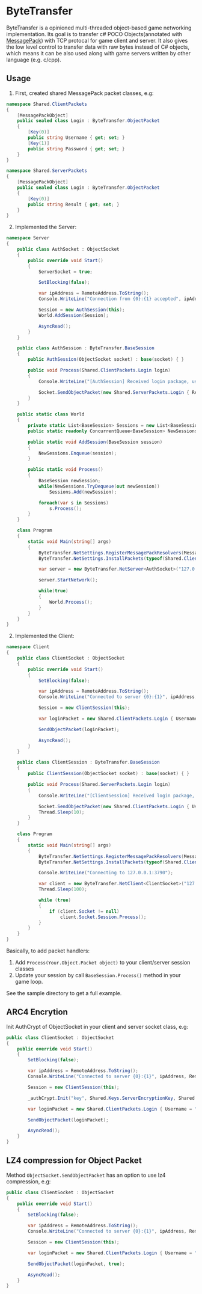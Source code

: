 # ByteTransfer

ByteTransfer is a opinioned multi-threaded object-based game networking implementation. Its goal is to transfer c# POCO Objects(annotated with [MessagePack](https://github.com/neuecc/MessagePack-CSharp)) with TCP protocal for game client and server.
It also gives the low level control to transfer data with raw bytes instead of C# objects, which means it can be also used along with game servers written by other language (e.g. c/cpp).

## Usage

1. First, created shared MessagePack packet classes, e.g:

```c#
namespace Shared.ClientPackets
{
    [MessagePackObject]
    public sealed class Login : ByteTransfer.ObjectPacket
    {
        [Key(0)]
        public string Username { get; set; }
        [Key(1)]
        public string Password { get; set; }
    }
}

namespace Shared.ServerPackets
{
    [MessagePackObject]
    public sealed class Login : ByteTransfer.ObjectPacket
    {
        [Key(0)]
        public string Result { get; set; }
    }
}
```

2. Implemented the Server:

```c#
namespace Server
{
    public class AuthSocket : ObjectSocket
    {
        public override void Start()
        {
            ServerSocket = true;

            SetBlocking(false);

            var ipAddress = RemoteAddress.ToString();
            Console.WriteLine("Connection from {0}:{1} accepted", ipAddress, RemotePort);

            Session = new AuthSession(this);
            World.AddSession(Session);

            AsyncRead();
        }
    }

    public class AuthSession : ByteTransfer.BaseSession
    {
        public AuthSession(ObjectSocket socket) : base(socket) { }

        public void Process(Shared.ClientPackets.Login login)
        {
            Console.WriteLine("[AuthSession] Received login package, username: {0}, password: {1}", login.Username, login.Password);

            Socket.SendObjectPacket(new Shared.ServerPackets.Login { Result = login.Username }, true);
        }
    }

    public static class World 
    {
        private static List<BaseSession> Sessions = new List<BaseSession>();
        public static readonly ConcurrentQueue<BaseSession> NewSessions = new ConcurrentQueue<BaseSession>();

        public static void AddSession(BaseSession session)
        {
            NewSessions.Enqueue(session);
        }

        public static void Process()
        {
            BaseSession newSession;
            while(NewSessions.TryDequeue(out newSession))
                Sessions.Add(newSession);

            foreach(var s in Sessions)
                s.Process();
        }
    }

    class Program
    {
        static void Main(string[] args)
        {
            ByteTransfer.NetSettings.RegisterMessagePackResolvers(MessagePack.Resolvers.GeneratedResolver.Instance);
            ByteTransfer.NetSettings.InstallPackets(typeof(Shared.ClientPackets.Login).Assembly);

            var server = new ByteTransfer.NetServer<AuthSocket>("127.0.0.1", 3790);

            server.StartNetwork();

            while(true)
            {
                World.Process();
            }
        }
    }
}
```

2. Implemented the Client:

```c#
namespace Client
{
    public class ClientSocket : ObjectSocket
    {
        public override void Start()
        {
            SetBlocking(false);

            var ipAddress = RemoteAddress.ToString();
            Console.WriteLine("Connected to server {0}:{1}", ipAddress, RemotePort);

            Session = new ClientSession(this);

            var loginPacket = new Shared.ClientPackets.Login { Username = "foo", Password = "bar" };

            SendObjectPacket(loginPacket);

            AsyncRead();
        }
    }

    public class ClientSession : ByteTransfer.BaseSession
    {
        public ClientSession(ObjectSocket socket) : base(socket) { }

        public void Process(Shared.ServerPackets.Login login)
        {
            Console.WriteLine("[ClientSession] Received login package, result: {0}", login.Result);

            Socket.SendObjectPacket(new Shared.ClientPackets.Login { Username = new Random().Next(9999999, 999999999).ToString(), Password = "PWD" }, true);
            Thread.Sleep(10);
        }
    }

    class Program
    {
        static void Main(string[] args)
        {
            ByteTransfer.NetSettings.RegisterMessagePackResolvers(MessagePack.Resolvers.GeneratedResolver.Instance);
            ByteTransfer.NetSettings.InstallPackets(typeof(Shared.ClientPackets.Login).Assembly);

            Console.WriteLine("Connecting to 127.0.0.1:3790");

            var client = new ByteTransfer.NetClient<ClientSocket>("127.0.0.1", 3790);
            Thread.Sleep(100);

            while (true)
            {
                if (client.Socket != null)
                    client.Socket.Session.Process();
            }
        }
    }
}
```

Basically, to add packet handlers:

1. Add `Process(Your.Object.Packet object)` to your client/server session classes
2. Update your session by call `BaseSession.Process()` method in your game loop.

See the sample directory to get a full example.

## ARC4 Encrytion

Init AuthCrypt of ObjectSocket in your client and server socket class, e.g:

```c#
public class ClientSocket : ObjectSocket
{
    public override void Start()
    {
        SetBlocking(false);

        var ipAddress = RemoteAddress.ToString();
        Console.WriteLine("Connected to server {0}:{1}", ipAddress, RemotePort);

        Session = new ClientSession(this);

        _authCrypt.Init("key", Shared.Keys.ServerEncryptionKey, Shared.Keys.ClientEncryptionKey, ServerSocket);

        var loginPacket = new Shared.ClientPackets.Login { Username = "foo", Password = "bar" };

        SendObjectPacket(loginPacket);

        AsyncRead();
    }
}
```

## LZ4 compression for Object Packet

Method `ObjectSocket.SendObjectPacket` has an option to use lz4 compression, e.g: 

```c#
public class ClientSocket : ObjectSocket
{
    public override void Start()
    {
        SetBlocking(false);

        var ipAddress = RemoteAddress.ToString();
        Console.WriteLine("Connected to server {0}:{1}", ipAddress, RemotePort);

        Session = new ClientSession(this);

        var loginPacket = new Shared.ClientPackets.Login { Username = "foo", Password = "bar" };

        SendObjectPacket(loginPacket, true);

        AsyncRead();
    }
}
```
